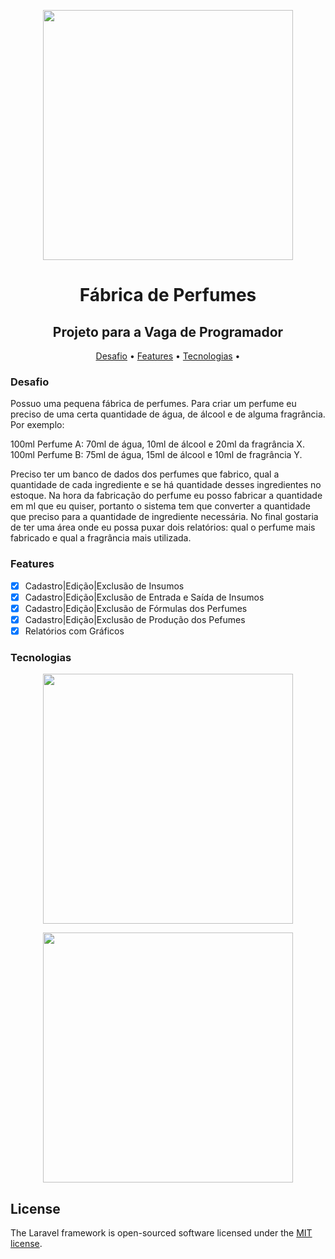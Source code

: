 <p align="center">
    <img src="http://yurirene.com.br/img/flex.png" width="400">
</p>
<h1 align="center"> Fábrica de Perfumes</h1>
<h2 align="center"> Projeto para a Vaga de Programador</h2>

<p align="center">
 <a href="#desafio">Desafio</a> •
 <a href="#features">Features</a> • 
 <a href="#tecnologias">Tecnologias</a> •
</p>

### Desafio
Possuo uma pequena fábrica de perfumes. Para criar um perfume eu preciso de uma certa quantidade de água, de álcool e de alguma fragrância. Por exemplo:

100ml Perfume A: 70ml de água, 10ml de álcool e 20ml da fragrância X.
100ml Perfume B: 75ml de água, 15ml de álcool e 10ml de fragrância Y. 

Preciso ter um banco de dados dos perfumes que fabrico, qual a quantidade de cada ingrediente e se há quantidade desses ingredientes no estoque. Na hora da fabricação do perfume eu posso fabricar a quantidade em ml que eu quiser, portanto o sistema tem que converter a quantidade que preciso para a quantidade de ingrediente necessária. No final gostaria de ter uma área onde eu possa puxar dois relatórios: qual o perfume mais fabricado e qual a fragrância mais utilizada. 

### Features

- [x] Cadastro|Edição|Exclusão de Insumos
- [x] Cadastro|Edição|Exclusão de Entrada e Saída de Insumos
- [x] Cadastro|Edição|Exclusão de Fórmulas dos Perfumes
- [x] Cadastro|Edição|Exclusão de Produção dos Pefumes
- [x] Relatórios com Gráficos

### Tecnologias

<p align="center">
    <img src="https://raw.githubusercontent.com/laravel/art/master/logo-lockup/5%20SVG/2%20CMYK/1%20Full%20Color/laravel-logolockup-cmyk-red.svg" width="400">
</p>
<p align="center">
    <img src="https://logodownload.org/wp-content/uploads/2017/10/jquery-logo.png" width="400">
</p>

## License

The Laravel framework is open-sourced software licensed under the [MIT license](https://opensource.org/licenses/MIT).
